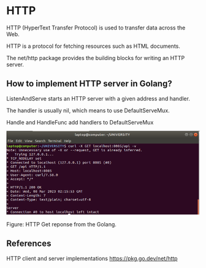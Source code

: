 # HTTP

HTTP (HyperText Transfer Protocol) is used to transfer data across the Web.

HTTP is a protocol for fetching resources such as HTML documents. 

The net/http package provides the building blocks for writing an HTTP server. 

## How to implement HTTP server in Golang?

ListenAndServe starts an HTTP server with a given address and handler. 

The handler is usually nil, which means to use DefaultServeMux. 

Handle and HandleFunc add handlers to DefaultServeMux 

![alt text](https://github.com/jylhakos/InternetOfThings/blob/main/Messaging/HTTP/GET.png?raw=true)

Figure: HTTP Get reponse from the Golang.

## References

HTTP client and server implementations https://pkg.go.dev/net/http
